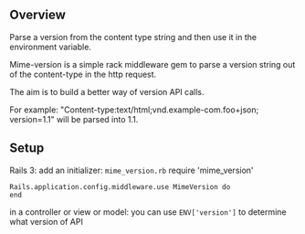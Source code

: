 Overview
--------------------------------
Parse a version from the content type string and then use it in the environment variable.

Mime-version is a simple rack middleware gem to parse a version string out of the content-type in the http request. 

The aim is to build a better way of version API calls.

For example: "Content-type:text/html;vnd.example-com.foo+json; version=1.1" will be parsed into 1.1. 


Setup
--------------------------------

Rails 3: 
add an initializer: `mime_version.rb`
    require 'mime_version'

	Rails.application.config.middleware.use MimeVersion do
	end

in  a controller or view or model:
  you can use `ENV['version']` to determine what version of API